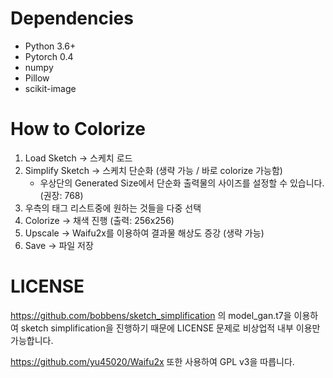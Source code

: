 # Dependencies
* Python 3.6+
* Pytorch 0.4
* numpy
* Pillow
* scikit-image

# How to Colorize 

1. Load Sketch -> 스케치 로드
2. Simplify Sketch -> 스케치 단순화 (생략 가능 / 바로 colorize 가능함)
    * 우상단의 Generated Size에서 단순화 출력물의 사이즈를 설정할 수 있습니다. (권장: 768)
3. 우측의 태그 리스트중에 원하는 것들을 다중 선택
4. Colorize -> 채색 진행 (출력: 256x256)
5. Upscale -> Waifu2x를 이용하여 결과물 해상도 증강 (생략 가능)
6. Save -> 파일 저장

# LICENSE

https://github.com/bobbens/sketch_simplification 의 model_gan.t7을 이용하여 sketch simplification을 진행하기 때문에 LICENSE 문제로 비상업적 내부 이용만 가능합니다.

https://github.com/yu45020/Waifu2x 또한 사용하여 GPL v3을 따릅니다. 